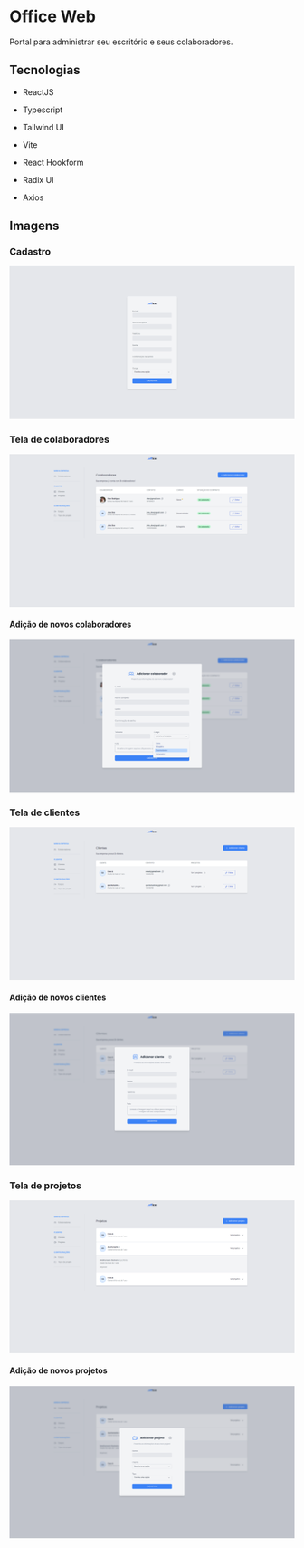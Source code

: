# Office Web

Portal para administrar seu escritório e seus colaboradores.

## Tecnologias

- ReactJS

- Typescript

- Tailwind UI

- Vite

- React Hookform

- Radix UI

- Axios

## Imagens

### Cadastro

![cadastro](public/cadastro.png "Cadastro")

### Tela de colaboradores

![colaboradores](public/colaboradores.png "Colaboradores")

#### Adição de novos colaboradores

![adicionar_colaborador](public/adicionar_colaborador.png "Adicionar colaborador")

### Tela de clientes

![clientes](public/clientes.png "Clientes")

#### Adição de novos clientes

![adicionar_cliente](public/adicionar_cliente.png "Adicionar cliente")

### Tela de projetos

![projetos](public/projetos.png "Projetos")

#### Adição de novos projetos

![adicionar_projeto](public/adicionar_projeto.png "Adicionar projeto")
